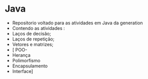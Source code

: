 # Java
- Repositorio voltado para as atividades em Java da generation
- Contendo as atividades :
- Laços de decisão;
- Laços de repetição;
- Vetores e matrizes;
- [ POO-
- Herança
- Polimorfismo
- Encapsulamento
- Interface]
